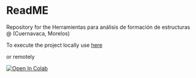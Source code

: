 # ReadME

Repository for the Herramientas para análisis de formación de estructuras @ (Cuernavaca, Morelos)

To execute the project locally use [here](https://github.com/henoriega/Methods_2024_ICF/blob/main/Tutorial.ipynb)

or remotely

[![Open In Colab](https://colab.research.google.com/assets/colab-badge.svg)](https://drive.google.com/file/d/1bbCbqfVgYzvK4tmq5TQ0hL3a5LinKyoY/view?usp=sharing)


